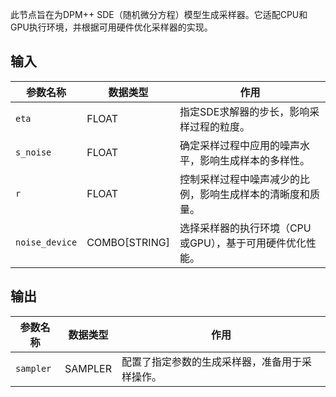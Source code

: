 
此节点旨在为DPM++ SDE（随机微分方程）模型生成采样器。它适配CPU和GPU执行环境，并根据可用硬件优化采样器的实现。

## 输入

| 参数名称 | 数据类型 | 作用 |
| --- | --- | --- |
| `eta` | FLOAT | 指定SDE求解器的步长，影响采样过程的粒度。 |
| `s_noise` | FLOAT | 确定采样过程中应用的噪声水平，影响生成样本的多样性。 |
| `r` | FLOAT | 控制采样过程中噪声减少的比例，影响生成样本的清晰度和质量。 |
| `noise_device` | COMBO[STRING] | 选择采样器的执行环境（CPU或GPU），基于可用硬件优化性能。 |

## 输出

| 参数名称 | 数据类型 | 作用 |
| --- | --- | --- |
| `sampler` | SAMPLER | 配置了指定参数的生成采样器，准备用于采样操作。 |
